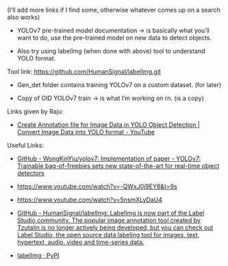 (I’ll add more links if I find some, otherwise whatever comes up on a search also works)

- YOLOv7 pre-trained model documentation -> is basically what you’ll want to do, use the pre-trained model on new data to detect objects.

- Also try using labelImg (when done with above) tool to understand YOLO format. 

Tool link: <https://github.com/HumanSignal/labelImg.git>

- Gen\_det folder contains training YOLOv7 on a custom dataset. (for later)

- Copy of OID YOLOv7 train -> is what I’m working on rn. (is a copy)


Links given by Raju:

- [Create Annotation file for Image Data in YOLO Object Detection | Convert Image Data into YOLO format - YouTube](https://www.youtube.com/watch?v=gg0GDr2P_l8&list=PLlH6o4fAIji76vBRv54WPQr0MHgEiipL7&index=6)




Useful Links:

- [GitHub - WongKinYiu/yolov7: Implementation of paper - YOLOv7: Trainable bag-of-freebies sets new state-of-the-art for real-time object detectors](https://github.com/WongKinYiu/yolov7)

- <https://www.youtube.com/watch?v=-QWxJ0j9EY8&t=9s>

- <https://www.youtube.com/watch?v=5nsmXLyDaU4>

- [GitHub - HumanSignal/labelImg: LabelImg is now part of the Label Studio community. The popular image annotation tool created by Tzutalin is no longer actively being developed, but you can check out Label Studio, the open source data labeling tool for images, text, hypertext, audio, video and time-series data.](https://github.com/HumanSignal/labelImg)

- [labelImg · PyPI](https://pypi.org/project/labelImg/)
